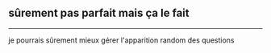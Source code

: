 ## sûrement pas parfait mais ça le fait
___
je pourrais sûrement mieux gérer l'apparition random des questions